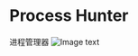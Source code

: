 # Process Hunter
 进程管理器
![Image text](https://github.com/k-fire/Process-Hunter/blob/master/demo.gif?raw=true)<br>
